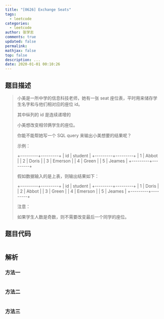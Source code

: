 ```yaml
---
title: "[0626] Exchange Seats"
tags:
  - leetcode
categories:
  - leetcode
author: 张学志
comments: true
updated: false
permalink:
mathjax: false
top: false
description: ...
date: 2020-01-01 00:10:26
---
```


## 题目描述

> 小美是一所中学的信息科技老师，她有一张 seat 座位表，平时用来储存学生名字和与他们相对应的座位 id。 
> 
> 其中纵列的 id 是连续递增的 
> 
> 小美想改变相邻俩学生的座位。 
> 
> 你能不能帮她写一个 SQL query 来输出小美想要的结果呢？ 
> 
> 
> 
> 示例： 
> 
> 
> +---------+---------+
> |    id   | student |
> +---------+---------+
> |    1    | Abbot   |
> |    2    | Doris   |
> |    3    | Emerson |
> |    4    | Green   |
> |    5    | Jeames  |
> +---------+---------+
> 
> 
> 假如数据输入的是上表，则输出结果如下： 
> 
> 
> +---------+---------+
> |    id   | student |
> +---------+---------+
> |    1    | Doris   |
> |    2    | Abbot   |
> |    3    | Green   |
> |    4    | Emerson |
> |    5    | Jeames  |
> +---------+---------+ 
> 
> 注意： 
> 
> 如果学生人数是奇数，则不需要改变最后一个同学的座位。 
> 

## 题目代码

```cpp

```

## 解析

### 方法一

```cpp

```

### 方法二

```cpp

```

### 方法三

```cpp

```

